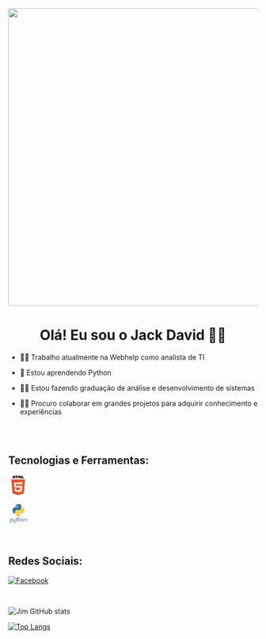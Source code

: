 <img src="https://media0.giphy.com/media/IjTEGrmnQRK6s/giphy.gif?cid=ecf05e47tlozn0w45trd3tj7wj6iim4s2f6p4116dtsd7rif&ep=v1_gifs_search&rid=giphy.gif&ct=g" width="1000" height="600">


<br>

<h1 align="center"> Olá! Eu sou o Jack David 👨‍💻 </h1>

<p>

- 👩‍💻 Trabalho atualmente na Webhelp como analista de TI

- 🧠 Estou aprendendo Python
  
- 👨‍🎓 Estou fazendo graduação de análise e desenvolvimento de sistemas

- 👯‍♀️ Procuro colaborar em grandes projetos para adquirir conhecimento e experiências

</p>

<br>


<br>
<h2>Tecnologias e Ferramentas:</h2>
<div align="left">

<a href="https://www.w3.org/html/" target="_blank" rel="noreferrer"><img src="https://raw.githubusercontent.com/devicons/devicon/master/icons/html5/html5-original-wordmark.svg" alt="html5" width="40" height="40"/></a>

<a href="https://docs.python.org/3/" target="_blank" rel="noreferrer"> <img src="https://raw.githubusercontent.com/devicons/devicon/master/icons/python/python-original-wordmark.svg" alt="Python" width="40" height="40"/></a>

</div>

<br>

<h2 align="left">Redes Sociais:</h3>

<div align="left">
  
[![Facebook](	https://img.shields.io/badge/Instagram-E4405F?style=for-the-badge&logo=instagram&logoColor=white)](https://www.instagram.com/jackdmfd/)

</div>

<br>

![Jim GitHub stats](https://github-readme-stats.vercel.app/api?username=jimdmm&show_icons=true&theme=dark)

[![Top Langs](https://github-readme-stats.vercel.app/api/top-langs/?username=jimdmm&theme=dark&card_width=470)](https://github.com/jimdmm/github-readme-stats)
